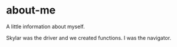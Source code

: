 # about-me
A little information about myself.


Skylar was the driver and we created functions.
I was the navigator.
